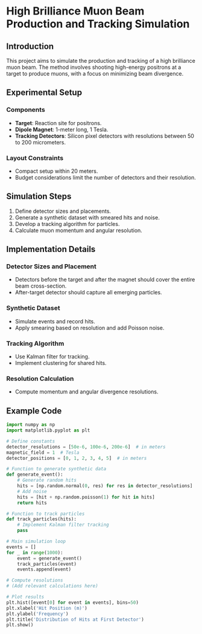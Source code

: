 # High Brilliance Muon Beam Production and Tracking Simulation

## Introduction

This project aims to simulate the production and tracking of a high brilliance muon beam. The method involves shooting high-energy positrons at a target to produce muons, with a focus on minimizing beam divergence.

## Experimental Setup

### Components

- **Target**: Reaction site for positrons.
- **Dipole Magnet**: 1-meter long, 1 Tesla.
- **Tracking Detectors**: Silicon pixel detectors with resolutions between 50 to 200 micrometers.

### Layout Constraints

- Compact setup within 20 meters.
- Budget considerations limit the number of detectors and their resolution.

## Simulation Steps

1. Define detector sizes and placements.
2. Generate a synthetic dataset with smeared hits and noise.
3. Develop a tracking algorithm for particles.
4. Calculate muon momentum and angular resolution.

## Implementation Details

### Detector Sizes and Placement

- Detectors before the target and after the magnet should cover the entire beam cross-section.
- After-target detector should capture all emerging particles.

### Synthetic Dataset

- Simulate events and record hits.
- Apply smearing based on resolution and add Poisson noise.

### Tracking Algorithm

- Use Kalman filter for tracking.
- Implement clustering for shared hits.

### Resolution Calculation

- Compute momentum and angular divergence resolutions.

## Example Code

```python
import numpy as np
import matplotlib.pyplot as plt

# Define constants
detector_resolutions = [50e-6, 100e-6, 200e-6]  # in meters
magnetic_field = 1  # Tesla
detector_positions = [0, 1, 2, 3, 4, 5]  # in meters

# Function to generate synthetic data
def generate_event():
    # Generate random hits
    hits = [np.random.normal(0, res) for res in detector_resolutions]
    # Add noise
    hits = [hit + np.random.poisson(1) for hit in hits]
    return hits

# Function to track particles
def track_particles(hits):
    # Implement Kalman filter tracking
    pass

# Main simulation loop
events = []
for _ in range(1000):
    event = generate_event()
    track_particles(event)
    events.append(event)

# Compute resolutions
# (Add relevant calculations here)

# Plot results
plt.hist([event[0] for event in events], bins=50)
plt.xlabel('Hit Position (m)')
plt.ylabel('Frequency')
plt.title('Distribution of Hits at First Detector')
plt.show()
